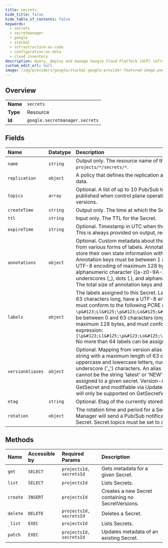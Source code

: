 ```yaml
---
title: secrets
hide_title: false
hide_table_of_contents: false
keywords:
  - secrets
  - secretmanager
  - google    
  - stackql
  - infrastructure-as-code
  - configuration-as-data
  - cloud inventory
description: Query, deploy and manage Google Cloud Platform (GCP) infrastructure and resources using SQL
custom_edit_url: null
image: /img/providers/google/stackql-google-provider-featured-image.png
---
```

  
    

## Overview
<table><tbody>
<tr><td><b>Name</b></td><td><code>secrets</code></td></tr>
<tr><td><b>Type</b></td><td>Resource</td></tr>
<tr><td><b>Id</b></td><td><code>google.secretmanager.secrets</code></td></tr>
</tbody></table>

## Fields
| Name | Datatype | Description |
|:-----|:---------|:------------|
| `name` | `string` | Output only. The resource name of the Secret in the format `projects/*/secrets/*`. |
| `replication` | `object` | A policy that defines the replication and encryption configuration of data. |
| `topics` | `array` | Optional. A list of up to 10 Pub/Sub topics to which messages are published when control plane operations are called on the secret or its versions. |
| `createTime` | `string` | Output only. The time at which the Secret was created. |
| `ttl` | `string` | Input only. The TTL for the Secret. |
| `expireTime` | `string` | Optional. Timestamp in UTC when the Secret is scheduled to expire. This is always provided on output, regardless of what was sent on input. |
| `annotations` | `object` | Optional. Custom metadata about the secret. Annotations are distinct from various forms of labels. Annotations exist to allow client tools to store their own state information without requiring a database. Annotation keys must be between 1 and 63 characters long, have a UTF-8 encoding of maximum 128 bytes, begin and end with an alphanumeric character ([a-z0-9A-Z]), and may have dashes (-), underscores (_), dots (.), and alphanumerics in between these symbols. The total size of annotation keys and values must be less than 16KiB. |
| `labels` | `object` | The labels assigned to this Secret. Label keys must be between 1 and 63 characters long, have a UTF-8 encoding of maximum 128 bytes, and must conform to the following PCRE regular expression: `\p&#123;Ll&#125;\p&#123;Lo&#125;&#123;0,62&#125;` Label values must be between 0 and 63 characters long, have a UTF-8 encoding of maximum 128 bytes, and must conform to the following PCRE regular expression: `[\p&#123;Ll&#125;\p&#123;Lo&#125;\p&#123;N&#125;_-]&#123;0,63&#125;` No more than 64 labels can be assigned to a given resource. |
| `versionAliases` | `object` | Optional. Mapping from version alias to version name. A version alias is a string with a maximum length of 63 characters and can contain uppercase and lowercase letters, numerals, and the hyphen (`-`) and underscore ('_') characters. An alias string must start with a letter and cannot be the string 'latest' or 'NEW'. No more than 50 aliases can be assigned to a given secret. Version-Alias pairs will be viewable via GetSecret and modifiable via UpdateSecret. At launch Access by Allias will only be supported on GetSecretVersion and AccessSecretVersion. |
| `etag` | `string` | Optional. Etag of the currently stored Secret. |
| `rotation` | `object` | The rotation time and period for a Secret. At next_rotation_time, Secret Manager will send a Pub/Sub notification to the topics configured on the Secret. Secret.topics must be set to configure rotation. |
## Methods
| Name | Accessible by | Required Params | Description |
|:-----|:--------------|:----------------|:------------|
| `get` | `SELECT` | `projectsId, secretsId` | Gets metadata for a given Secret. |
| `list` | `SELECT` | `projectsId` | Lists Secrets. |
| `create` | `INSERT` | `projectsId` | Creates a new Secret containing no SecretVersions. |
| `delete` | `DELETE` | `projectsId, secretsId` | Deletes a Secret. |
| `_list` | `EXEC` | `projectsId` | Lists Secrets. |
| `patch` | `EXEC` | `projectsId, secretsId` | Updates metadata of an existing Secret. |
